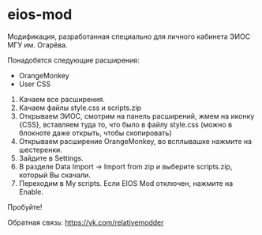 # eios-mod

Модификация, разработанная специально для личного кабинета ЭИОС МГУ им. Огарёва.

Понадобятся следующие расширения:

- OrangeMonkey
- User CSS

1. Качаем все расширения.
2. Качаем файлы style.css и scripts.zip
3. Открываем ЭИОС, смотрим на панель расширений, жмем на иконку {CSS}, вставляем туда то, что было в файлу style.css (можно в блокноте даже открыть, чтобы скопировать)
4. Открываем расширение OrangeMonkey, во всплывашке нажмите на шестеренки.
5. Зайдите в Settings.
6. В разделе Data Import -> Import from zip и выберите scripts.zip, который Вы скачали.
7. Переходим в My scripts. Если EIOS Mod отключен, нажмите на Enable.

Пробуйте!

Обратная связь: https://vk.com/relativemodder
